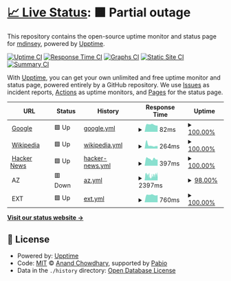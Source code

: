 # [📈 Live Status](https://mdinsey.github.io/upptime-trial): <!--live status--> **🟧 Partial outage**

This repository contains the open-source uptime monitor and status page for [mdinsey](https://mdinsey.github.io/upptime-trial), powered by [Upptime](https://github.com/upptime/upptime).

[![Uptime CI](https://github.com/mdinsey/upptime-trial/workflows/Uptime%20CI/badge.svg)](https://github.com/mdinsey/upptime-trial/actions?query=workflow%3A%22Uptime+CI%22)
[![Response Time CI](https://github.com/mdinsey/upptime-trial/workflows/Response%20Time%20CI/badge.svg)](https://github.com/mdinsey/upptime-trial/actions?query=workflow%3A%22Response+Time+CI%22)
[![Graphs CI](https://github.com/mdinsey/upptime-trial/workflows/Graphs%20CI/badge.svg)](https://github.com/mdinsey/upptime-trial/actions?query=workflow%3A%22Graphs+CI%22)
[![Static Site CI](https://github.com/mdinsey/upptime-trial/workflows/Static%20Site%20CI/badge.svg)](https://github.com/mdinsey/upptime-trial/actions?query=workflow%3A%22Static+Site+CI%22)
[![Summary CI](https://github.com/mdinsey/upptime-trial/workflows/Summary%20CI/badge.svg)](https://github.com/mdinsey/upptime-trial/actions?query=workflow%3A%22Summary+CI%22)

With [Upptime](https://upptime.js.org), you can get your own unlimited and free uptime monitor and status page, powered entirely by a GitHub repository. We use [Issues](https://github.com/mdinsey/upptime-trial/issues) as incident reports, [Actions](https://github.com/mdinsey/upptime-trial/actions) as uptime monitors, and [Pages](https://mdinsey.github.io/upptime-trial) for the status page.

<!--start: status pages-->
<!-- This summary is generated by Upptime (https://github.com/upptime/upptime) -->
<!-- Do not edit this manually, your changes will be overwritten -->
<!-- prettier-ignore -->
| URL | Status | History | Response Time | Uptime |
| --- | ------ | ------- | ------------- | ------ |
| <img alt="" src="https://icons.duckduckgo.com/ip3/www.google.com.ico" height="13"> [Google](https://www.google.com) | 🟩 Up | [google.yml](https://github.com/mdinsey/upptime-trial/commits/HEAD/history/google.yml) | <details><summary><img alt="Response time graph" src="./graphs/google/response-time-week.png" height="20"> 82ms</summary><br><a href="https://mdinsey.github.io/upptime-trial/history/google"><img alt="Response time 101" src="https://img.shields.io/endpoint?url=https%3A%2F%2Fraw.githubusercontent.com%2Fmdinsey%2Fupptime-trial%2FHEAD%2Fapi%2Fgoogle%2Fresponse-time.json"></a><br><a href="https://mdinsey.github.io/upptime-trial/history/google"><img alt="24-hour response time 71" src="https://img.shields.io/endpoint?url=https%3A%2F%2Fraw.githubusercontent.com%2Fmdinsey%2Fupptime-trial%2FHEAD%2Fapi%2Fgoogle%2Fresponse-time-day.json"></a><br><a href="https://mdinsey.github.io/upptime-trial/history/google"><img alt="7-day response time 82" src="https://img.shields.io/endpoint?url=https%3A%2F%2Fraw.githubusercontent.com%2Fmdinsey%2Fupptime-trial%2FHEAD%2Fapi%2Fgoogle%2Fresponse-time-week.json"></a><br><a href="https://mdinsey.github.io/upptime-trial/history/google"><img alt="30-day response time 92" src="https://img.shields.io/endpoint?url=https%3A%2F%2Fraw.githubusercontent.com%2Fmdinsey%2Fupptime-trial%2FHEAD%2Fapi%2Fgoogle%2Fresponse-time-month.json"></a><br><a href="https://mdinsey.github.io/upptime-trial/history/google"><img alt="1-year response time 101" src="https://img.shields.io/endpoint?url=https%3A%2F%2Fraw.githubusercontent.com%2Fmdinsey%2Fupptime-trial%2FHEAD%2Fapi%2Fgoogle%2Fresponse-time-year.json"></a></details> | <details><summary><a href="https://mdinsey.github.io/upptime-trial/history/google">100.00%</a></summary><a href="https://mdinsey.github.io/upptime-trial/history/google"><img alt="All-time uptime 100.00%" src="https://img.shields.io/endpoint?url=https%3A%2F%2Fraw.githubusercontent.com%2Fmdinsey%2Fupptime-trial%2FHEAD%2Fapi%2Fgoogle%2Fuptime.json"></a><br><a href="https://mdinsey.github.io/upptime-trial/history/google"><img alt="24-hour uptime 100.00%" src="https://img.shields.io/endpoint?url=https%3A%2F%2Fraw.githubusercontent.com%2Fmdinsey%2Fupptime-trial%2FHEAD%2Fapi%2Fgoogle%2Fuptime-day.json"></a><br><a href="https://mdinsey.github.io/upptime-trial/history/google"><img alt="7-day uptime 100.00%" src="https://img.shields.io/endpoint?url=https%3A%2F%2Fraw.githubusercontent.com%2Fmdinsey%2Fupptime-trial%2FHEAD%2Fapi%2Fgoogle%2Fuptime-week.json"></a><br><a href="https://mdinsey.github.io/upptime-trial/history/google"><img alt="30-day uptime 100.00%" src="https://img.shields.io/endpoint?url=https%3A%2F%2Fraw.githubusercontent.com%2Fmdinsey%2Fupptime-trial%2FHEAD%2Fapi%2Fgoogle%2Fuptime-month.json"></a><br><a href="https://mdinsey.github.io/upptime-trial/history/google"><img alt="1-year uptime 100.00%" src="https://img.shields.io/endpoint?url=https%3A%2F%2Fraw.githubusercontent.com%2Fmdinsey%2Fupptime-trial%2FHEAD%2Fapi%2Fgoogle%2Fuptime-year.json"></a></details>
| <img alt="" src="https://icons.duckduckgo.com/ip3/en.wikipedia.org.ico" height="13"> [Wikipedia](https://en.wikipedia.org) | 🟩 Up | [wikipedia.yml](https://github.com/mdinsey/upptime-trial/commits/HEAD/history/wikipedia.yml) | <details><summary><img alt="Response time graph" src="./graphs/wikipedia/response-time-week.png" height="20"> 264ms</summary><br><a href="https://mdinsey.github.io/upptime-trial/history/wikipedia"><img alt="Response time 236" src="https://img.shields.io/endpoint?url=https%3A%2F%2Fraw.githubusercontent.com%2Fmdinsey%2Fupptime-trial%2FHEAD%2Fapi%2Fwikipedia%2Fresponse-time.json"></a><br><a href="https://mdinsey.github.io/upptime-trial/history/wikipedia"><img alt="24-hour response time 193" src="https://img.shields.io/endpoint?url=https%3A%2F%2Fraw.githubusercontent.com%2Fmdinsey%2Fupptime-trial%2FHEAD%2Fapi%2Fwikipedia%2Fresponse-time-day.json"></a><br><a href="https://mdinsey.github.io/upptime-trial/history/wikipedia"><img alt="7-day response time 264" src="https://img.shields.io/endpoint?url=https%3A%2F%2Fraw.githubusercontent.com%2Fmdinsey%2Fupptime-trial%2FHEAD%2Fapi%2Fwikipedia%2Fresponse-time-week.json"></a><br><a href="https://mdinsey.github.io/upptime-trial/history/wikipedia"><img alt="30-day response time 215" src="https://img.shields.io/endpoint?url=https%3A%2F%2Fraw.githubusercontent.com%2Fmdinsey%2Fupptime-trial%2FHEAD%2Fapi%2Fwikipedia%2Fresponse-time-month.json"></a><br><a href="https://mdinsey.github.io/upptime-trial/history/wikipedia"><img alt="1-year response time 236" src="https://img.shields.io/endpoint?url=https%3A%2F%2Fraw.githubusercontent.com%2Fmdinsey%2Fupptime-trial%2FHEAD%2Fapi%2Fwikipedia%2Fresponse-time-year.json"></a></details> | <details><summary><a href="https://mdinsey.github.io/upptime-trial/history/wikipedia">100.00%</a></summary><a href="https://mdinsey.github.io/upptime-trial/history/wikipedia"><img alt="All-time uptime 100.00%" src="https://img.shields.io/endpoint?url=https%3A%2F%2Fraw.githubusercontent.com%2Fmdinsey%2Fupptime-trial%2FHEAD%2Fapi%2Fwikipedia%2Fuptime.json"></a><br><a href="https://mdinsey.github.io/upptime-trial/history/wikipedia"><img alt="24-hour uptime 100.00%" src="https://img.shields.io/endpoint?url=https%3A%2F%2Fraw.githubusercontent.com%2Fmdinsey%2Fupptime-trial%2FHEAD%2Fapi%2Fwikipedia%2Fuptime-day.json"></a><br><a href="https://mdinsey.github.io/upptime-trial/history/wikipedia"><img alt="7-day uptime 100.00%" src="https://img.shields.io/endpoint?url=https%3A%2F%2Fraw.githubusercontent.com%2Fmdinsey%2Fupptime-trial%2FHEAD%2Fapi%2Fwikipedia%2Fuptime-week.json"></a><br><a href="https://mdinsey.github.io/upptime-trial/history/wikipedia"><img alt="30-day uptime 100.00%" src="https://img.shields.io/endpoint?url=https%3A%2F%2Fraw.githubusercontent.com%2Fmdinsey%2Fupptime-trial%2FHEAD%2Fapi%2Fwikipedia%2Fuptime-month.json"></a><br><a href="https://mdinsey.github.io/upptime-trial/history/wikipedia"><img alt="1-year uptime 100.00%" src="https://img.shields.io/endpoint?url=https%3A%2F%2Fraw.githubusercontent.com%2Fmdinsey%2Fupptime-trial%2FHEAD%2Fapi%2Fwikipedia%2Fuptime-year.json"></a></details>
| <img alt="" src="https://icons.duckduckgo.com/ip3/news.ycombinator.com.ico" height="13"> [Hacker News](https://news.ycombinator.com) | 🟩 Up | [hacker-news.yml](https://github.com/mdinsey/upptime-trial/commits/HEAD/history/hacker-news.yml) | <details><summary><img alt="Response time graph" src="./graphs/hacker-news/response-time-week.png" height="20"> 397ms</summary><br><a href="https://mdinsey.github.io/upptime-trial/history/hacker-news"><img alt="Response time 321" src="https://img.shields.io/endpoint?url=https%3A%2F%2Fraw.githubusercontent.com%2Fmdinsey%2Fupptime-trial%2FHEAD%2Fapi%2Fhacker-news%2Fresponse-time.json"></a><br><a href="https://mdinsey.github.io/upptime-trial/history/hacker-news"><img alt="24-hour response time 355" src="https://img.shields.io/endpoint?url=https%3A%2F%2Fraw.githubusercontent.com%2Fmdinsey%2Fupptime-trial%2FHEAD%2Fapi%2Fhacker-news%2Fresponse-time-day.json"></a><br><a href="https://mdinsey.github.io/upptime-trial/history/hacker-news"><img alt="7-day response time 397" src="https://img.shields.io/endpoint?url=https%3A%2F%2Fraw.githubusercontent.com%2Fmdinsey%2Fupptime-trial%2FHEAD%2Fapi%2Fhacker-news%2Fresponse-time-week.json"></a><br><a href="https://mdinsey.github.io/upptime-trial/history/hacker-news"><img alt="30-day response time 302" src="https://img.shields.io/endpoint?url=https%3A%2F%2Fraw.githubusercontent.com%2Fmdinsey%2Fupptime-trial%2FHEAD%2Fapi%2Fhacker-news%2Fresponse-time-month.json"></a><br><a href="https://mdinsey.github.io/upptime-trial/history/hacker-news"><img alt="1-year response time 321" src="https://img.shields.io/endpoint?url=https%3A%2F%2Fraw.githubusercontent.com%2Fmdinsey%2Fupptime-trial%2FHEAD%2Fapi%2Fhacker-news%2Fresponse-time-year.json"></a></details> | <details><summary><a href="https://mdinsey.github.io/upptime-trial/history/hacker-news">100.00%</a></summary><a href="https://mdinsey.github.io/upptime-trial/history/hacker-news"><img alt="All-time uptime 100.00%" src="https://img.shields.io/endpoint?url=https%3A%2F%2Fraw.githubusercontent.com%2Fmdinsey%2Fupptime-trial%2FHEAD%2Fapi%2Fhacker-news%2Fuptime.json"></a><br><a href="https://mdinsey.github.io/upptime-trial/history/hacker-news"><img alt="24-hour uptime 100.00%" src="https://img.shields.io/endpoint?url=https%3A%2F%2Fraw.githubusercontent.com%2Fmdinsey%2Fupptime-trial%2FHEAD%2Fapi%2Fhacker-news%2Fuptime-day.json"></a><br><a href="https://mdinsey.github.io/upptime-trial/history/hacker-news"><img alt="7-day uptime 100.00%" src="https://img.shields.io/endpoint?url=https%3A%2F%2Fraw.githubusercontent.com%2Fmdinsey%2Fupptime-trial%2FHEAD%2Fapi%2Fhacker-news%2Fuptime-week.json"></a><br><a href="https://mdinsey.github.io/upptime-trial/history/hacker-news"><img alt="30-day uptime 100.00%" src="https://img.shields.io/endpoint?url=https%3A%2F%2Fraw.githubusercontent.com%2Fmdinsey%2Fupptime-trial%2FHEAD%2Fapi%2Fhacker-news%2Fuptime-month.json"></a><br><a href="https://mdinsey.github.io/upptime-trial/history/hacker-news"><img alt="1-year uptime 100.00%" src="https://img.shields.io/endpoint?url=https%3A%2F%2Fraw.githubusercontent.com%2Fmdinsey%2Fupptime-trial%2FHEAD%2Fapi%2Fhacker-news%2Fuptime-year.json"></a></details>
| <img alt="" src="https://icons.duckduckgo.com/ip3/null.ico" height="13"> AZ | 🟥 Down | [az.yml](https://github.com/mdinsey/upptime-trial/commits/HEAD/history/az.yml) | <details><summary><img alt="Response time graph" src="./graphs/az/response-time-week.png" height="20"> 2397ms</summary><br><a href="https://mdinsey.github.io/upptime-trial/history/az"><img alt="Response time 2333" src="https://img.shields.io/endpoint?url=https%3A%2F%2Fraw.githubusercontent.com%2Fmdinsey%2Fupptime-trial%2FHEAD%2Fapi%2Faz%2Fresponse-time.json"></a><br><a href="https://mdinsey.github.io/upptime-trial/history/az"><img alt="24-hour response time 2680" src="https://img.shields.io/endpoint?url=https%3A%2F%2Fraw.githubusercontent.com%2Fmdinsey%2Fupptime-trial%2FHEAD%2Fapi%2Faz%2Fresponse-time-day.json"></a><br><a href="https://mdinsey.github.io/upptime-trial/history/az"><img alt="7-day response time 2397" src="https://img.shields.io/endpoint?url=https%3A%2F%2Fraw.githubusercontent.com%2Fmdinsey%2Fupptime-trial%2FHEAD%2Fapi%2Faz%2Fresponse-time-week.json"></a><br><a href="https://mdinsey.github.io/upptime-trial/history/az"><img alt="30-day response time 2100" src="https://img.shields.io/endpoint?url=https%3A%2F%2Fraw.githubusercontent.com%2Fmdinsey%2Fupptime-trial%2FHEAD%2Fapi%2Faz%2Fresponse-time-month.json"></a><br><a href="https://mdinsey.github.io/upptime-trial/history/az"><img alt="1-year response time 2333" src="https://img.shields.io/endpoint?url=https%3A%2F%2Fraw.githubusercontent.com%2Fmdinsey%2Fupptime-trial%2FHEAD%2Fapi%2Faz%2Fresponse-time-year.json"></a></details> | <details><summary><a href="https://mdinsey.github.io/upptime-trial/history/az">98.00%</a></summary><a href="https://mdinsey.github.io/upptime-trial/history/az"><img alt="All-time uptime 98.63%" src="https://img.shields.io/endpoint?url=https%3A%2F%2Fraw.githubusercontent.com%2Fmdinsey%2Fupptime-trial%2FHEAD%2Fapi%2Faz%2Fuptime.json"></a><br><a href="https://mdinsey.github.io/upptime-trial/history/az"><img alt="24-hour uptime 96.88%" src="https://img.shields.io/endpoint?url=https%3A%2F%2Fraw.githubusercontent.com%2Fmdinsey%2Fupptime-trial%2FHEAD%2Fapi%2Faz%2Fuptime-day.json"></a><br><a href="https://mdinsey.github.io/upptime-trial/history/az"><img alt="7-day uptime 98.00%" src="https://img.shields.io/endpoint?url=https%3A%2F%2Fraw.githubusercontent.com%2Fmdinsey%2Fupptime-trial%2FHEAD%2Fapi%2Faz%2Fuptime-week.json"></a><br><a href="https://mdinsey.github.io/upptime-trial/history/az"><img alt="30-day uptime 98.97%" src="https://img.shields.io/endpoint?url=https%3A%2F%2Fraw.githubusercontent.com%2Fmdinsey%2Fupptime-trial%2FHEAD%2Fapi%2Faz%2Fuptime-month.json"></a><br><a href="https://mdinsey.github.io/upptime-trial/history/az"><img alt="1-year uptime 98.63%" src="https://img.shields.io/endpoint?url=https%3A%2F%2Fraw.githubusercontent.com%2Fmdinsey%2Fupptime-trial%2FHEAD%2Fapi%2Faz%2Fuptime-year.json"></a></details>
| <img alt="" src="https://icons.duckduckgo.com/ip3/null.ico" height="13"> EXT | 🟩 Up | [ext.yml](https://github.com/mdinsey/upptime-trial/commits/HEAD/history/ext.yml) | <details><summary><img alt="Response time graph" src="./graphs/ext/response-time-week.png" height="20"> 760ms</summary><br><a href="https://mdinsey.github.io/upptime-trial/history/ext"><img alt="Response time 864" src="https://img.shields.io/endpoint?url=https%3A%2F%2Fraw.githubusercontent.com%2Fmdinsey%2Fupptime-trial%2FHEAD%2Fapi%2Fext%2Fresponse-time.json"></a><br><a href="https://mdinsey.github.io/upptime-trial/history/ext"><img alt="24-hour response time 739" src="https://img.shields.io/endpoint?url=https%3A%2F%2Fraw.githubusercontent.com%2Fmdinsey%2Fupptime-trial%2FHEAD%2Fapi%2Fext%2Fresponse-time-day.json"></a><br><a href="https://mdinsey.github.io/upptime-trial/history/ext"><img alt="7-day response time 760" src="https://img.shields.io/endpoint?url=https%3A%2F%2Fraw.githubusercontent.com%2Fmdinsey%2Fupptime-trial%2FHEAD%2Fapi%2Fext%2Fresponse-time-week.json"></a><br><a href="https://mdinsey.github.io/upptime-trial/history/ext"><img alt="30-day response time 890" src="https://img.shields.io/endpoint?url=https%3A%2F%2Fraw.githubusercontent.com%2Fmdinsey%2Fupptime-trial%2FHEAD%2Fapi%2Fext%2Fresponse-time-month.json"></a><br><a href="https://mdinsey.github.io/upptime-trial/history/ext"><img alt="1-year response time 864" src="https://img.shields.io/endpoint?url=https%3A%2F%2Fraw.githubusercontent.com%2Fmdinsey%2Fupptime-trial%2FHEAD%2Fapi%2Fext%2Fresponse-time-year.json"></a></details> | <details><summary><a href="https://mdinsey.github.io/upptime-trial/history/ext">100.00%</a></summary><a href="https://mdinsey.github.io/upptime-trial/history/ext"><img alt="All-time uptime 99.85%" src="https://img.shields.io/endpoint?url=https%3A%2F%2Fraw.githubusercontent.com%2Fmdinsey%2Fupptime-trial%2FHEAD%2Fapi%2Fext%2Fuptime.json"></a><br><a href="https://mdinsey.github.io/upptime-trial/history/ext"><img alt="24-hour uptime 100.00%" src="https://img.shields.io/endpoint?url=https%3A%2F%2Fraw.githubusercontent.com%2Fmdinsey%2Fupptime-trial%2FHEAD%2Fapi%2Fext%2Fuptime-day.json"></a><br><a href="https://mdinsey.github.io/upptime-trial/history/ext"><img alt="7-day uptime 100.00%" src="https://img.shields.io/endpoint?url=https%3A%2F%2Fraw.githubusercontent.com%2Fmdinsey%2Fupptime-trial%2FHEAD%2Fapi%2Fext%2Fuptime-week.json"></a><br><a href="https://mdinsey.github.io/upptime-trial/history/ext"><img alt="30-day uptime 100.00%" src="https://img.shields.io/endpoint?url=https%3A%2F%2Fraw.githubusercontent.com%2Fmdinsey%2Fupptime-trial%2FHEAD%2Fapi%2Fext%2Fuptime-month.json"></a><br><a href="https://mdinsey.github.io/upptime-trial/history/ext"><img alt="1-year uptime 99.85%" src="https://img.shields.io/endpoint?url=https%3A%2F%2Fraw.githubusercontent.com%2Fmdinsey%2Fupptime-trial%2FHEAD%2Fapi%2Fext%2Fuptime-year.json"></a></details>

<!--end: status pages-->

[**Visit our status website →**](https://mdinsey.github.io/upptime-trial)

## 📄 License

- Powered by: [Upptime](https://github.com/upptime/upptime)
- Code: [MIT](./LICENSE) © [Anand Chowdhary](https://anandchowdhary.com), supported by [Pabio](https://pabio.com)
- Data in the `./history` directory: [Open Database License](https://opendatacommons.org/licenses/odbl/1-0/)
